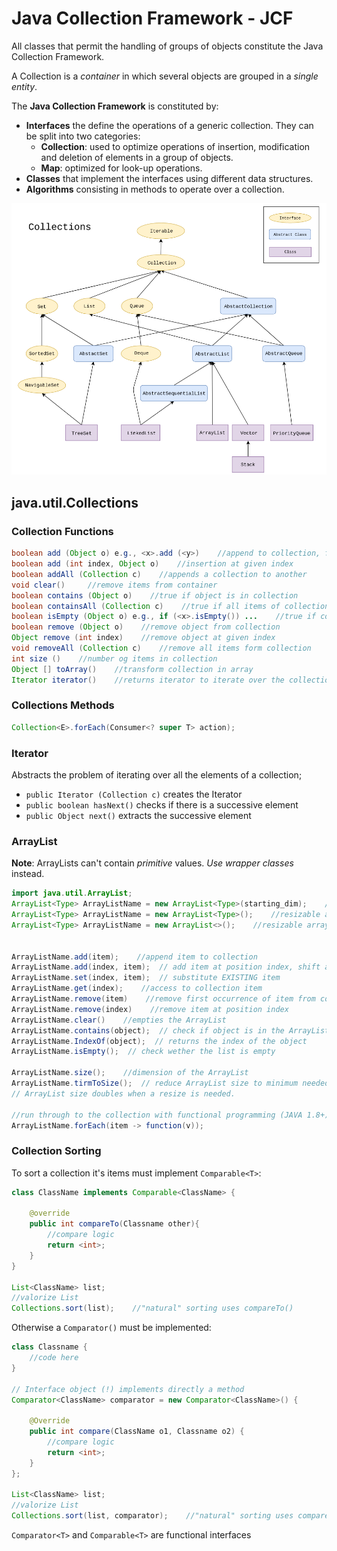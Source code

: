 # Java Collection Framework - JCF

All classes that permit the handling of groups of objects constitute the Java Collection Framework.

A Collection is a *container* in which several objects are grouped in a *single entity*.

The **Java Collection Framework** is constituted by:

- **Interfaces** the define the operations of a generic collection. They can be split into two categories:
  - **Collection**: used to optimize operations of insertion, modification and deletion of elements in a group of objects.
  - **Map**: optimized for look-up operations.
- **Classes** that implement the interfaces using different data structures.
- **Algorithms** consisting in methods to operate over a collection.

![Java Collection Hierarchy](../../img/java_java-collection-framework.png "Java Collection Hierarchy")

## java.util.Collections

### Collection Functions

```java linenums="1"
boolean add (Object o) e.g., <x>.add (<y>)    //append to collection, false if fails
boolean add (int index, Object o)    //insertion at given index
boolean addAll (Collection c)    //appends a collection to another
void clear()     //remove items from container
boolean contains (Object o)    //true if object is in collection
boolean containsAll (Collection c)    //true if all items of collection are in another
boolean isEmpty (Object o) e.g., if (<x>.isEmpty()) ...    //true if collection is empty
boolean remove (Object o)    //remove object from collection
Object remove (int index)    //remove object at given index
void removeAll (Collection c)    //remove all items form collection
int size ()    //number og items in collection
Object [] toArray()    //transform collection in array
Iterator iterator()    //returns iterator to iterate over the collection
```

### Collections Methods

```java linenums="1"
Collection<E>.forEach(Consumer<? super T> action);
```

### Iterator

Abstracts the problem of iterating over all the elements of a collection;

- `public Iterator (Collection c)` creates the Iterator
- `public boolean hasNext()` checks if there is a successive element
- `public Object next()` extracts the successive element

### ArrayList

**Note**: ArrayLists can't contain *primitive* values. *Use wrapper classes* instead.

```java linenums="1"
import java.util.ArrayList;
ArrayList<Type> ArrayListName = new ArrayList<Type>(starting_dim);    //resizable array
ArrayList<Type> ArrayListName = new ArrayList<Type>();    //resizable array
ArrayList<Type> ArrayListName = new ArrayList<>();    //resizable array (JAVA 1.8+)


ArrayListName.add(item);    //append item to collection
ArrayListName.add(index, item);  // add item at position index, shift all item from index and successive towards the end af the ArrayList
ArrayListName.set(index, item);  // substitute EXISTING item
ArrayListName.get(index);    //access to collection item
ArrayListName.remove(item)    //remove first occurrence of item from collection
ArrayListName.remove(index)    //remove item at position index
ArrayListName.clear()    //empties the ArrayList
ArrayListName.contains(object);  // check if object is in the ArrayList
ArrayListName.IndexOf(object);  // returns the index of the object
ArrayListName.isEmpty();  // check wether the list is empty

ArrayListName.size();    //dimension of the ArrayList
ArrayListName.tirmToSize();  // reduce ArrayList size to minimum needed
// ArrayList size doubles when a resize is needed.

//run through to the collection with functional programming (JAVA 1.8+)
ArrayListName.forEach(item -> function(v));
```

### Collection Sorting

To sort a collection it's items must implement `Comparable<T>`:

```java linenums="1"
class ClassName implements Comparable<ClassName> {

    @override
    public int compareTo(Classname other){
        //compare logic
        return <int>;
    }
}

List<ClassName> list;
//valorize List
Collections.sort(list);    //"natural" sorting uses compareTo()
```

Otherwise a `Comparator()` must be implemented:

```java linenums="1"
class Classname {
    //code here
}

// Interface object (!) implements directly a method
Comparator<ClassName> comparator = new Comparator<ClassName>() {

    @Override
    public int compare(ClassName o1, Classname o2) {
        //compare logic
        return <int>;
    }
};

List<ClassName> list;
//valorize List
Collections.sort(list, comparator);    //"natural" sorting uses compareTo()
```

`Comparator<T>` and `Comparable<T>` are functional interfaces
